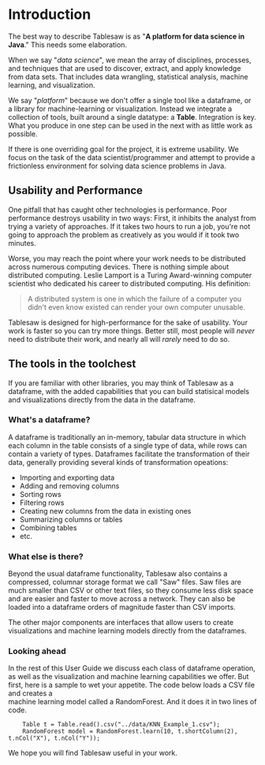 # Introduction

The best way to describe Tablesaw is as "__A platform for data science in Java__." This needs some elaboration. 

When we say "_data science_", we mean the array of disciplines, processes, and techniques that are used to discover, 
extract, and apply knowledge from data sets. That includes data wrangling, statistical analysis, machine learning, and
visualization. 

We say "_platform_" because we don't offer a single tool like a dataframe, or a library for machine-learning or 
visualization. Instead we integrate a collection of tools, built around a single datatype: a __Table__. 
Integration is key. What you produce in one step can be used in the next with as little work as possible.

If there is one overriding goal for the project, it is extreme usability. We focus on the task of the 
data scientist/programmer and attempt to provide a frictionless environment for solving data science problems in Java.

## Usability and Performance
One pitfall that has caught other technologies is performance. Poor performance destroys usability in two ways: 
First, it inhibits the analyst from trying a variety of approaches. If it takes two hours to run a job, 
you're not going to approach the problem as creatively as you would if it took two minutes. 

Worse, you may reach the point where your work needs to be distributed across numerous computing devices. 
There is nothing simple about distributed computing. Leslie Lamport is a Turing Award-winning computer scientist
who dedicated his career to distributed computing. His definition:

> A distributed system is one in which the failure of a computer you didn't even know
> existed can render your own computer unusable. 

Tablesaw is designed for high-performance for the sake of usability. Your work is faster so you can try more things. 
Better still, most people will _never_ need to distribute their work, and nearly all will _rarely_ need to do so. 

## The tools in the toolchest 
If you are familiar with other libraries, you may think of Tablesaw as a dataframe, with the added capabilities 
that you can build statisical models and visualizations directly from the data in the dataframe. 

### What's a dataframe?
A dataframe is traditionally an in-memory, tabular data structure in which each column in the table consists of 
a single type of data, while rows can contain a variety of types. Dataframes facilitate the transformation of their 
data, generally providing several kinds of transformation opeations:

* Importing and exporting data
* Adding and removing columns
* Sorting rows
* Filtering rows
* Creating new columns from the data in existing ones
* Summarizing columns or tables
* Combining tables
* etc.

### What else is there?
Beyond the usual dataframe functionality, Tablesaw also contains a compressed, columnar storage format we call "Saw" files. 
Saw files are much smaller than CSV or other text files, so they consume less disk space and are easier and faster 
to move across a network. They can also be loaded into a dataframe orders of magnitude faster than CSV imports. 

The other major components are interfaces that allow users to create visualizations and machine learning models 
directly from the dataframes. 

### Looking ahead
In the rest of this User Guide we discuss each class of dataframe operation, as well as the visualization and machine learning 
capabilities we offer. But first, here is a sample to wet your appetite. The code below loads a CSV file and creates a  
machine learning model called a RandomForest. And it does it in two lines of code. 

        Table t = Table.read().csv("../data/KNN_Example_1.csv");
        RandomForest model = RandomForest.learn(10, t.shortColumn(2), t.nCol("X"), t.nCol("Y"));

We hope you will find Tablesaw useful in your work.
